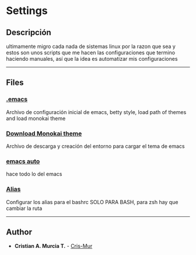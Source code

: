 # Settings

## Descripción

ultimamente migro cada nada de sistemas linux por la razon que sea y estos son unos scripts que me hacen las configuraciones que termino haciendo manuales, así que la idea es automatizar mis configuraciones

---

## Files

### [.emacs](./.emacs)
Archivo de configuración inicial de emacs, betty style, load path of themes and load monokai theme

### [Download Monokai theme](./DD_Monokai-theme.sh)
Archivo de descarga y creación del entorno para cargar el tema de emacs

### [emacs auto](./init_em.sh)
hace todo lo del emacs

### [Alias](./aliases.sh)
Configurar los alias para el bashrc SOLO PARA BASH, para zsh hay que cambiar la ruta

---

## Author
* **Cristian A. Murcia T.** - [Cris-Mur](https://github.com/Cris-Mur/)